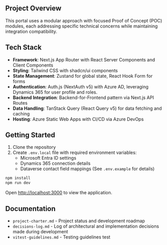## Project Overview

This portal uses a modular approach with focused Proof of Concept (POC) modules, each addressing specific technical concerns while maintaining integration compatibility.

## Tech Stack

- **Framework**: Next.js App Router with React Server Components and Client Components
- **Styling**: Tailwind CSS with shadcn/ui components
- **State Management**: Zustand for global state, React Hook Form for forms
- **Authentication**: Auth.js (NextAuth v5) with Azure AD, leveraging Dynamics 365 for user profile and roles.
- **Backend Integration**: Backend-for-Frontend pattern via Next.js API Routes
- **Data Handling**: TanStack Query (React Query v5) for data fetching and caching
- **Hosting**: Azure Static Web Apps with CI/CD via Azure DevOps

## Getting Started

1. Clone the repository
2. Create `.env.local` file with required environment variables:
   - Microsoft Entra ID settings
   - Dynamics 365 connection details
   - Dataverse contact field mappings
(See `.env.example` for details)

```bash
npm install
npm run dev
```

Open [http://localhost:3000](http://localhost:3000) to view the application.

## Documentation

- `project-charter.md` - Project status and development roadmap
- `decisions-log.md` - Log of architectural and implementation decisions made during development
- `vitest-guidelines.md` - Testing guidelines
test
